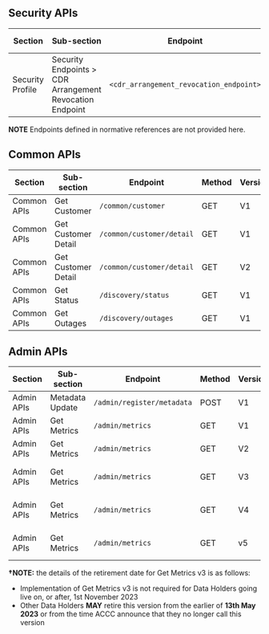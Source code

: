 ## Security APIs

| Section         | Sub-section                                  | Endpoint                                                   | Method | Version | Binding Date        | Retirement Date | Date Introduced    | Date Deprecated    |
|-----------------|----------------------------------------------|------------------------------------------------------------|--------|---------|---------------------|-----------------|--------------------|--------------------|
| Security Profile | Security Endpoints > CDR Arrangement Revocation Endpoint | ``<cdr_arrangement_revocation_endpoint>``      | <span class="method post">POST</span>  | 1.5.0   | 2020-11-01          | N/A             | 2020-04-17, V1.2.0 | N/A                |

**NOTE** Endpoints defined in normative references are not provided here.

## Common APIs

| Section         | Sub-section                                  | Endpoint                                                   | Method | Version | Binding Date        | Retirement Date | Date Introduced    | Date Deprecated    |
|-----------------|----------------------------------------------|------------------------------------------------------------|--------|---------|---------------------|-----------------|--------------------|--------------------|
| Common APIs     | Get Customer                                 | ``/common/customer``                                           | <span class="method get">GET</span>    | V1      | 2020-07-01          | N/A             | 2019-09-30, V1.0.0 | N/A                |
| Common APIs     | Get Customer Detail                          | ``/common/customer/detail``                                    | <span class="method get">GET</span>    | V1      | 2020-11-01          | 2023-02-28      | 2019-09-30, V1.0.0 | 2021-12-23, V1.15.0|
| Common APIs     | Get Customer Detail                          | ``/common/customer/detail``                                    | <span class="method get">GET</span>    | V2      | 2022-11-31          | N/A             | 2021-12-23, V1.15.0| N/A                |
| Common APIs     | Get Status                                   | ``/discovery/status``                                          | <span class="method get">GET</span>    | V1      | 2020-07-01          | N/A             | 2019-09-30, V1.0.0 | N/A                |
| Common APIs     | Get Outages                                  | ``/discovery/outages``                                         | <span class="method get">GET</span>    | V1      | 2020-07-01          | N/A             | 2019-09-30, V1.0.0 | N/A                |

## Admin APIs

| Section         | Sub-section                                  | Endpoint                                                   | Method | Version | Binding Date        | Retirement Date | Date Introduced    | Date Deprecated    |
|-----------------|----------------------------------------------|------------------------------------------------------------|--------|---------|---------------------|-----------------|--------------------|--------------------|
| Admin APIs      | Metadata Update                              | ``/admin/register/metadata``                                   | <span class="method post">POST</span>  | V1      | 2020-07-01          | N/A             | 2019-09-30, V1.0.0  | N/A                |
| Admin APIs      | Get Metrics                                  | ``/admin/metrics``                                             | <span class="method get">GET</span>    | V1      | 2020-07-01          | 2021-10-31      | 2019-09-30, V1.0.0  | 2021-04-29, V1.9.0 |
| Admin APIs      | Get Metrics                                  | ``/admin/metrics``                                             | <span class="method get">GET</span>    | V2      | 2021-07-31          | 2022-12-05      | 2020-09-16, V1.5.0  | 2021-10-06, V1.12.0                |
| Admin APIs      | Get Metrics                                  | ``/admin/metrics``                                             | <span class="method get">GET</span>    | V3      | 2022-10-01          | 2024-05-13 **&dagger;** | 2021-10-06, V1.12.0 | 2023-07-08, V1.25.0 |
| Admin APIs      | Get Metrics                                  | ``/admin/metrics``                                             | <span class="method get">GET</span>    | V4      | 2023-11-01          | When v5 Implemented | 2023-07-08, V1.25.0 | 2023-07-08, V1.25.0 |
| Admin APIs      | Get Metrics                                  | ``/admin/metrics``                                             | <span class="method get">GET</span>    | v5      | 2024-05-13          | N/A | 2023-07-08, V1.25.0 | N/A                |

**&dagger;NOTE:** the details of the retirement date for Get Metrics v3 is as follows:

* Implementation of Get Metrics v3 is not required for Data Holders going live on, or after, 1st November 2023
* Other Data Holders **MAY** retire this version from the earlier of **13th May 2023** or from the time ACCC announce that they no longer call this version
